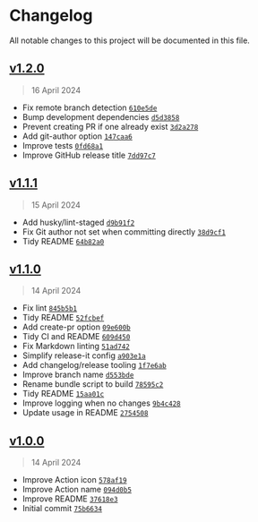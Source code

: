 # Changelog

All notable changes to this project will be documented in this file.

## [v1.2.0](https://github.com/AlecRust/wp-tut-updater-action/releases/tag/v1.2.0)

> 16 April 2024

- Fix remote branch detection [`610e5de`](https://github.com/AlecRust/wp-tut-updater-action/commit/610e5decaed0aa6b49addeb7edab5ed474f8d818)
- Bump development dependencies [`d5d3858`](https://github.com/AlecRust/wp-tut-updater-action/commit/d5d385859303deca7c88677400338ac9e88f15d0)
- Prevent creating PR if one already exist [`3d2a278`](https://github.com/AlecRust/wp-tut-updater-action/commit/3d2a2781ff3cc4c0dd840a6ab692a1dc7a12ad3d)
- Add git-author option [`147caa6`](https://github.com/AlecRust/wp-tut-updater-action/commit/147caa64f957785860dae74732b3843623bde09e)
- Improve tests [`0fd68a1`](https://github.com/AlecRust/wp-tut-updater-action/commit/0fd68a110f7f3de3098a7b661b3c7861f7657f75)
- Improve GitHub release title [`7dd97c7`](https://github.com/AlecRust/wp-tut-updater-action/commit/7dd97c78a2bcad210ed3b55800a2b27ceebb2e61)

## [v1.1.1](https://github.com/AlecRust/wp-tut-updater-action/releases/tag/v1.1.1)

> 15 April 2024

- Add husky/lint-staged [`d9b91f2`](https://github.com/AlecRust/wp-tut-updater-action/commit/d9b91f299c379c8656c18e0c750a40a9bab4282c)
- Fix Git author not set when committing directly [`38d9cf1`](https://github.com/AlecRust/wp-tut-updater-action/commit/38d9cf1e75584c6276f358171534fd6c09487ecd)
- Tidy README [`64b82a0`](https://github.com/AlecRust/wp-tut-updater-action/commit/64b82a0339bb51512b76b5b3734312b9b5d6c32c)

## [v1.1.0](https://github.com/AlecRust/wp-tut-updater-action/releases/tag/v1.1.0)

> 14 April 2024

- Fix lint [`845b5b1`](https://github.com/AlecRust/wp-tut-updater-action/commit/845b5b11d533758a4d9bfef253c6f865a0b76092)
- Tidy README [`52fcbef`](https://github.com/AlecRust/wp-tut-updater-action/commit/52fcbef92eff5daa0a78ad259f45cc9fb81c9b00)
- Add create-pr option [`09e600b`](https://github.com/AlecRust/wp-tut-updater-action/commit/09e600b48357a7b969aabe510defb820a08ceffe)
- Tidy CI and README [`609d450`](https://github.com/AlecRust/wp-tut-updater-action/commit/609d450ba1e6c8398f2843657192131dd47c78b2)
- Fix Markdown linting [`51ad742`](https://github.com/AlecRust/wp-tut-updater-action/commit/51ad742b22c5b89b5ce874dfaf324b521a2fe162)
- Simplify release-it config [`a903e1a`](https://github.com/AlecRust/wp-tut-updater-action/commit/a903e1a59c6a835a75c6a0b7d63dbf22f35b84a0)
- Add changelog/release tooling [`1f7e6ab`](https://github.com/AlecRust/wp-tut-updater-action/commit/1f7e6ab5d3460a3997eef36dc8815271038fd5e7)
- Improve branch name [`d553bde`](https://github.com/AlecRust/wp-tut-updater-action/commit/d553bde231fd49b94033a66075a3516f49c4d700)
- Rename bundle script to build [`78595c2`](https://github.com/AlecRust/wp-tut-updater-action/commit/78595c2c707a26de141f2c4f5d8039196dd806b4)
- Tidy README [`15aa01c`](https://github.com/AlecRust/wp-tut-updater-action/commit/15aa01c39f547f900f3949c4f17c960539325bd6)
- Improve logging when no changes [`9b4c428`](https://github.com/AlecRust/wp-tut-updater-action/commit/9b4c428c1d744f7bf089e81edfdbfd850d7dcb1e)
- Update usage in README [`2754508`](https://github.com/AlecRust/wp-tut-updater-action/commit/2754508a3212aad528bad2868298dbc422f14a2e)

## [v1.0.0](https://github.com/AlecRust/wp-tut-updater-action/releases/tag/v1.0.0)

> 14 April 2024

- Improve Action icon [`578af19`](https://github.com/AlecRust/wp-tut-updater-action/commit/578af1930641972a09f35a41a0cd6cfcb9cdeeb5)
- Improve Action name [`094d0b5`](https://github.com/AlecRust/wp-tut-updater-action/commit/094d0b57973c37bb200d1bce7092d39106bea869)
- Improve README [`37618e3`](https://github.com/AlecRust/wp-tut-updater-action/commit/37618e3b908f9f1ded342c1ffa2f4ac8a14081d4)
- Initial commit [`75b6634`](https://github.com/AlecRust/wp-tut-updater-action/commit/75b6634a44cb204eb9c52b7649eb69df4acd1388)
